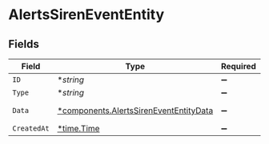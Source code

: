 # AlertsSirenEventEntity


## Fields

| Field                                                                                           | Type                                                                                            | Required                                                                                        | Description                                                                                     |
| ----------------------------------------------------------------------------------------------- | ----------------------------------------------------------------------------------------------- | ----------------------------------------------------------------------------------------------- | ----------------------------------------------------------------------------------------------- |
| `ID`                                                                                            | **string*                                                                                       | :heavy_minus_sign:                                                                              | N/A                                                                                             |
| `Type`                                                                                          | **string*                                                                                       | :heavy_minus_sign:                                                                              | N/A                                                                                             |
| `Data`                                                                                          | [*components.AlertsSirenEventEntityData](../../models/components/alertssirenevententitydata.md) | :heavy_minus_sign:                                                                              | The event's payload                                                                             |
| `CreatedAt`                                                                                     | [*time.Time](https://pkg.go.dev/time#Time)                                                      | :heavy_minus_sign:                                                                              | N/A                                                                                             |